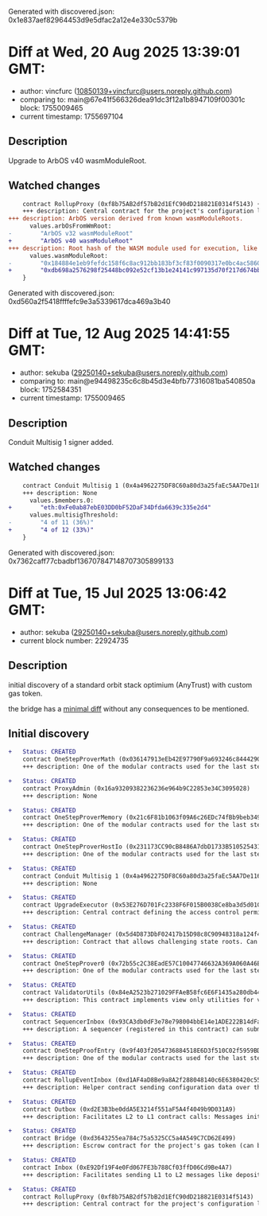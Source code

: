 Generated with discovered.json: 0x1e837aef82964453d9e5dfac2a12e4e330c5379b

# Diff at Wed, 20 Aug 2025 13:39:01 GMT:

- author: vincfurc (<10850139+vincfurc@users.noreply.github.com>)
- comparing to: main@67e41f566326dea91dc3f12a1b8947109f00301c block: 1755009465
- current timestamp: 1755697104

## Description

Upgrade to ArbOS v40 wasmModuleRoot.

## Watched changes

```diff
    contract RollupProxy (0xf8b75AB2df57bB2d1EfC90dD218821E0314f5143) {
    +++ description: Central contract for the project's configuration like its execution logic hash (`wasmModuleRoot`) and addresses of the other system contracts. Entry point for Proposers creating new Rollup Nodes (state commitments) and Challengers submitting fraud proofs (In the Orbit stack, these two roles are both held by the Validators).
+++ description: ArbOS version derived from known wasmModuleRoots.
      values.arbOsFromWmRoot:
-        "ArbOS v32 wasmModuleRoot"
+        "ArbOS v40 wasmModuleRoot"
+++ description: Root hash of the WASM module used for execution, like a fingerprint of the L2 logic. Can be associated with ArbOS versions.
      values.wasmModuleRoot:
-        "0x184884e1eb9fefdc158f6c8ac912bb183bf3cf83f0090317e0bc4ac5860baa39"
+        "0xdb698a2576298f25448bc092e52cf13b1e24141c997135d70f217d674bbeb69a"
    }
```

Generated with discovered.json: 0xd560a2f5418ffffefc9e3a5339617dca469a3b40

# Diff at Tue, 12 Aug 2025 14:41:55 GMT:

- author: sekuba (<29250140+sekuba@users.noreply.github.com>)
- comparing to: main@e94498235c6c8b45d3e4bfb77316081ba540850a block: 1752584351
- current timestamp: 1755009465

## Description

Conduit Multisig 1 signer added.

## Watched changes

```diff
    contract Conduit Multisig 1 (0x4a4962275DF8C60a80d3a25faEc5AA7De116A746) {
    +++ description: None
      values.$members.0:
+        "eth:0xFe0ab87ebE03DD0bF52DaF34Dfda6639c335e2d4"
      values.multisigThreshold:
-        "4 of 11 (36%)"
+        "4 of 12 (33%)"
    }
```

Generated with discovered.json: 0x7362caff77cbadbf136707847148707305899133

# Diff at Tue, 15 Jul 2025 13:06:42 GMT:

- author: sekuba (<29250140+sekuba@users.noreply.github.com>)
- current block number: 22924735

## Description

initial discovery of a standard orbit stack optimium (AnyTrust) with custom gas token.

the bridge has a [minimal diff](https://disco.l2beat.com/diff/eth:0xd7FD189F1652378f32dA3db7926e51a7b0344797/eth:0x4c62131fFb67348A95B4d2665A8298A1f93A1E65) without any consequences to be mentioned.

## Initial discovery

```diff
+   Status: CREATED
    contract OneStepProverMath (0x036147913eEb42E97790F9a693246c8444290AB6)
    +++ description: One of the modular contracts used for the last step of a fraud proof, which is simulated inside a WASM virtual machine.
```

```diff
+   Status: CREATED
    contract ProxyAdmin (0x16a93209382236236e964b9C22853e34C3095028)
    +++ description: None
```

```diff
+   Status: CREATED
    contract OneStepProverMemory (0x21c6F81b1063f09A6c26EDc74fBb9beb349A5E96)
    +++ description: One of the modular contracts used for the last step of a fraud proof, which is simulated inside a WASM virtual machine.
```

```diff
+   Status: CREATED
    contract OneStepProverHostIo (0x231173CC90cB8486A7dbD1733B5105254316D50A)
    +++ description: One of the modular contracts used for the last step of a fraud proof, which is simulated inside a WASM virtual machine.
```

```diff
+   Status: CREATED
    contract Conduit Multisig 1 (0x4a4962275DF8C60a80d3a25faEc5AA7De116A746)
    +++ description: None
```

```diff
+   Status: CREATED
    contract UpgradeExecutor (0x53E276D701Fc2338F6F015B0038Ce8ba3d5d01CC)
    +++ description: Central contract defining the access control permissions for upgrading the system contract implementations.
```

```diff
+   Status: CREATED
    contract ChallengeManager (0x5d4D873DbF02417b15D98c8C90948318a124f4E0)
    +++ description: Contract that allows challenging state roots. Can be called through the RollupProxy by Validators or the UpgradeExecutor.
```

```diff
+   Status: CREATED
    contract OneStepProver0 (0x72b55c2C38EadE57C10047746632A369A060A46E)
    +++ description: One of the modular contracts used for the last step of a fraud proof, which is simulated inside a WASM virtual machine.
```

```diff
+   Status: CREATED
    contract ValidatorUtils (0x84eA2523b271029FFAeB58fc6E6F1435a280db44)
    +++ description: This contract implements view only utilities for validators.
```

```diff
+   Status: CREATED
    contract SequencerInbox (0x93CA3db0dF3e78e798004bbE14e1ADE222B14dFa)
    +++ description: A sequencer (registered in this contract) can submit transaction batches or commitments here.
```

```diff
+   Status: CREATED
    contract OneStepProofEntry (0x9f403f2054736884518E6D3f510C02f5959BDCC6)
    +++ description: One of the modular contracts used for the last step of a fraud proof, which is simulated inside a WASM virtual machine.
```

```diff
+   Status: CREATED
    contract RollupEventInbox (0xd1AF4aD8Be9a8A2f288048140c6E6380420c55fA)
    +++ description: Helper contract sending configuration data over the bridge during the systems initialization.
```

```diff
+   Status: CREATED
    contract Outbox (0xd2E3B3be0ddA5E3214f551aF5A4f4049b9D031A9)
    +++ description: Facilitates L2 to L1 contract calls: Messages initiated from L2 (for example withdrawal messages) eventually resolve in execution on L1.
```

```diff
+   Status: CREATED
    contract Bridge (0xd3643255ea784c75a5325CC5a4A549C7CD62E499)
    +++ description: Escrow contract for the project's gas token (can be different from ETH). Keeps a list of allowed Inboxes and Outboxes for canonical bridge messaging.
```

```diff
+   Status: CREATED
    contract Inbox (0xE92Df19F4e0Fd067FE3b788Cf03ffD06Cd9Be4A7)
    +++ description: Facilitates sending L1 to L2 messages like depositing ETH, but does not escrow funds.
```

```diff
+   Status: CREATED
    contract RollupProxy (0xf8b75AB2df57bB2d1EfC90dD218821E0314f5143)
    +++ description: Central contract for the project's configuration like its execution logic hash (`wasmModuleRoot`) and addresses of the other system contracts. Entry point for Proposers creating new Rollup Nodes (state commitments) and Challengers submitting fraud proofs (In the Orbit stack, these two roles are both held by the Validators).
```
